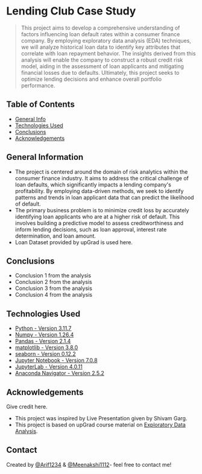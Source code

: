 # Lending Club Case Study
> This project aims to develop a comprehensive understanding of factors influencing loan default rates within a consumer finance company. By employing exploratory data analysis (EDA) techniques, we will analyze historical loan data to identify key attributes that correlate with loan repayment behavior. The insights derived from this analysis will enable the company to construct a robust credit risk model, aiding in the assessment of loan applicants and mitigating financial losses due to defaults. Ultimately, this project seeks to optimize lending decisions and enhance overall portfolio performance.


## Table of Contents
* [General Info](#general-information)
* [Technologies Used](#technologies-used)
* [Conclusions](#conclusions)
* [Acknowledgements](#acknowledgements)

<!-- You can include any other section that is pertinent to your problem -->

## General Information
- The project is centered around the domain of risk analytics within the consumer finance industry. It aims to address the critical challenge of loan defaults, which significantly impacts a lending company's profitability. By employing data-driven methods, we seek to identify patterns and trends in loan applicant data that can predict the likelihood of default.
- The primary business problem is to minimize credit loss by accurately identifying loan applicants who are at a higher risk of default. This involves building a predictive model to assess creditworthiness and inform lending decisions, such as loan approval, interest rate determination, and loan amount.
- Loan Dataset provided by upGrad is used here.

<!-- You don't have to answer all the questions - just the ones relevant to your project. -->

## Conclusions
- Conclusion 1 from the analysis
- Conclusion 2 from the analysis
- Conclusion 3 from the analysis
- Conclusion 4 from the analysis

<!-- You don't have to answer all the questions - just the ones relevant to your project. -->


## Technologies Used
- [Python - Version 3.11.7](https://www.python.org/)
- [Numpy - Version 1.26.4](https://numpy.org/)
- [Pandas - Version 2.1.4](https://pandas.pydata.org/)
- [matplotlib - Version 3.8.0](https://matplotlib.org/stable/)
- [seaborn - Version 0.12.2](https://seaborn.pydata.org/index.html)
- [Jupyter Notebook - Version 7.0.8](https://jupyter.org/)
- [JupyterLab - Version 4.0.11](https://jupyter.org/)
- [Anaconda Navigator - Version 2.5.2](https://www.anaconda.com/products/navigator)

<!-- As the libraries versions keep on changing, it is recommended to mention the version of library used in this project -->

## Acknowledgements
Give credit here.
- This project was inspired by Live Presentation given by Shivam Garg.
- This project is based on upGrad course material on [Exploratory Data Analysis](https://learn.upgrad.com/course/5803/segment/52472/311891/945610/4718750).


## Contact
Created by [@Arif1234](https://github.com/Arif1234) & [@Meenakshi1112](https://github.com/MeenakshiVarshney)- feel free to contact me!
